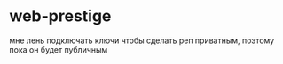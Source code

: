 # web-prestige
мне лень подключать ключи чтобы сделать реп приватным, поэтому пока он будет публичным
